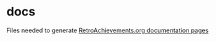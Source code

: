 # docs

Files needed to generate [RetroAchievements.org documentation pages](https://retroachievements.github.io/docs/)

